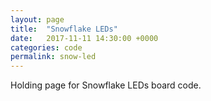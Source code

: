 ```yaml
---
layout: page
title:  "Snowflake LEDs"
date:   2017-11-11 14:30:00 +0000
categories: code
permalink: snow-led
---
```


Holding page for Snowflake LEDs board code.
